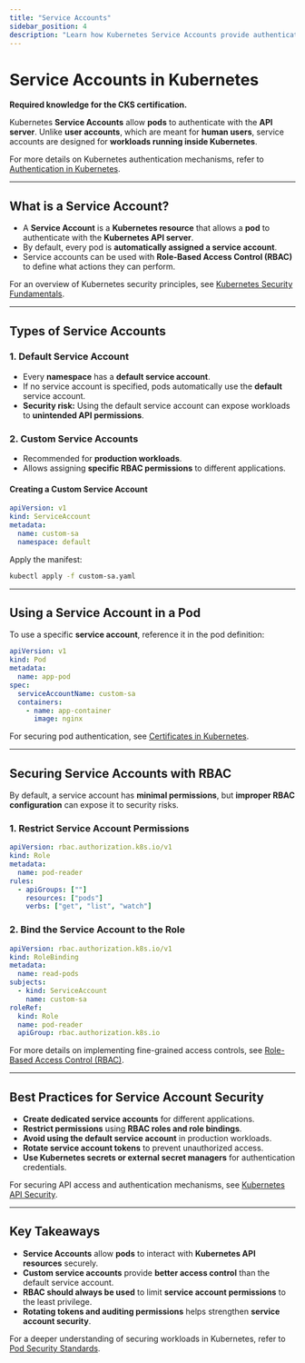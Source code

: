 ```yaml
---
title: "Service Accounts"
sidebar_position: 4
description: "Learn how Kubernetes Service Accounts provide authentication for pods and how to securely configure them using RBAC."
---
```


# Service Accounts in Kubernetes

**Required knowledge for the CKS certification.**

Kubernetes **Service Accounts** allow **pods** to authenticate with the **API server**. Unlike **user accounts**, which are meant for **human users**, service accounts are designed for **workloads running inside Kubernetes**.

For more details on Kubernetes authentication mechanisms, refer to [Authentication in Kubernetes](/docs/fundamentals/k8s_security_primitives/authentication/authentication).

---

## What is a Service Account?

- A **Service Account** is a **Kubernetes resource** that allows a **pod** to authenticate with the **Kubernetes API server**.
- By default, every pod is **automatically assigned a service account**.
- Service accounts can be used with **Role-Based Access Control (RBAC)** to define what actions they can perform.

For an overview of Kubernetes security principles, see [Kubernetes Security Fundamentals](/docs/fundamentals/k8s_security_fundamentals).

---

## Types of Service Accounts

### 1. Default Service Account

- Every **namespace** has a **default service account**.
- If no service account is specified, pods automatically use the **default** service account.
- **Security risk:** Using the default service account can expose workloads to **unintended API permissions**.

### 2. Custom Service Accounts

- Recommended for **production workloads**.
- Allows assigning **specific RBAC permissions** to different applications.

#### Creating a Custom Service Account

```yaml
apiVersion: v1
kind: ServiceAccount
metadata:
  name: custom-sa
  namespace: default
```

Apply the manifest:

```bash
kubectl apply -f custom-sa.yaml
```

---

## Using a Service Account in a Pod

To use a specific **service account**, reference it in the pod definition:

```yaml
apiVersion: v1
kind: Pod
metadata:
  name: app-pod
spec:
  serviceAccountName: custom-sa
  containers:
    - name: app-container
      image: nginx
```

For securing pod authentication, see [Certificates in Kubernetes](/docs/fundamentals/k8s_security_primitives/authentication/certificates).

---

## Securing Service Accounts with RBAC

By default, a service account has **minimal permissions**, but **improper RBAC configuration** can expose it to security risks.

### 1. Restrict Service Account Permissions

```yaml
apiVersion: rbac.authorization.k8s.io/v1
kind: Role
metadata:
  name: pod-reader
rules:
  - apiGroups: [""]
    resources: ["pods"]
    verbs: ["get", "list", "watch"]
```

### 2. Bind the Service Account to the Role

```yaml
apiVersion: rbac.authorization.k8s.io/v1
kind: RoleBinding
metadata:
  name: read-pods
subjects:
  - kind: ServiceAccount
    name: custom-sa
roleRef:
  kind: Role
  name: pod-reader
  apiGroup: rbac.authorization.k8s.io
```

For more details on implementing fine-grained access controls, see [Role-Based Access Control (RBAC)](/docs/fundamentals/k8s_security_primitives/authorization/rbac).

---

## Best Practices for Service Account Security

- **Create dedicated service accounts** for different applications.
- **Restrict permissions** using **RBAC roles and role bindings**.
- **Avoid using the default service account** in production workloads.
- **Rotate service account tokens** to prevent unauthorized access.
- **Use Kubernetes secrets or external secret managers** for authentication credentials.

For securing API access and authentication mechanisms, see [Kubernetes API Security](/docs/fundamentals/k8s_security_primitives/authentication/authentication).

---

## Key Takeaways

- **Service Accounts** allow **pods** to interact with **Kubernetes API resources** securely.
- **Custom service accounts** provide **better access control** than the default service account.
- **RBAC should always be used** to limit **service account permissions** to the least privilege.
- **Rotating tokens and auditing permissions** helps strengthen **service account security**.

For a deeper understanding of securing workloads in Kubernetes, refer to [Pod Security Standards](/docs/best_practices/cluster_setup_and_hardening/pod_security/pod_security_standards).
